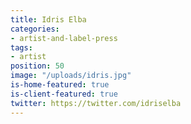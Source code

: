 ```yaml
---
title: Idris Elba
categories:
- artist-and-label-press
tags:
- artist
position: 50
image: "/uploads/idris.jpg"
is-home-featured: true
is-client-featured: true
twitter: https://twitter.com/idriselba
---
```



